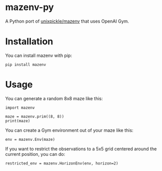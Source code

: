 # mazenv-py

A Python port of [unixpickle/mazenv](https://github.com/unixpickle/mazenv) that uses OpenAI Gym.

# Installation

You can install mazenv with pip:

```
pip install mazenv
```

# Usage

You can generate a random 8x8 maze like this:

```
import mazenv

maze = mazenv.prim((8, 8))
print(maze)
```

You can create a Gym environment out of your maze like this:

```
env = mazenv.Env(maze)
```

If you want to restrict the observations to a 5x5 grid centered around the current position, you can do:

```
restricted_env = mazenv.HorizonEnv(env, horizon=2)
```
